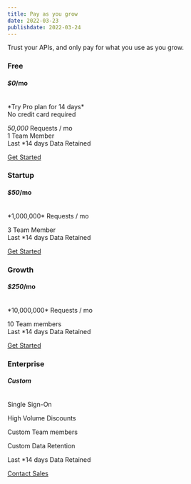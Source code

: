 ```yaml
---
title: Pay as you grow 
date: 2022-03-23
publishdate: 2022-03-24
---
```

<section class="text-center">
Trust your APIs, and only pay for what you use as you grow.

<div class="flex flex-col sm:flex-row gap-8 text-sm bg-white drop-shadow-2xl pricing-card mt-8">
<div class="flex-1">

### Free
#### *$0*/mo
<br/>
*Try Pro plan for 14 days*<br/>
No credit card required

*50,000* Requests / mo<br/>
1 Team Member <br/>
Last *14 days Data Retained<br/>

<a href="https://app.apitoolkit.io/p/new?plan=free&annual">Get Started</a>

</div>
<div class="flex-1">

### Startup
#### *$50*/mo
<br/>
*1,000,000* Requests / mo <br/>

3 Team Member <br/>
Last *14 days Data Retained<br/>

<a href="https://app.apitoolkit.io/p/new?plan=startup&annual">Get Started</a>


</div>
<div class="flex-1">

### Growth
#### *$250*/mo
<br/>
*10,000,000* Requests / mo <br/>

10 Team members <br/>
Last *14 days Data Retained 

<a href="https://app.apitoolkit.io/p/new?plan=growth&annual">Get Started</a>

</div>
<div class="flex-1">

### Enterprise 
#### *Custom*
<br/>
Single Sign-On<br/>

High Volume Discounts<br/>

Custom Team members<br/>

Custom Data Retention<br/>

Last *14 days Data Retained<br/>

<a href="https://app.apitoolkit.io/p/new?plan=enterprise&annual">Contact Sales</a>

</div>
</div>
</section>
